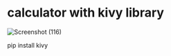 # calculator with kivy library 

![Screenshot (116)](https://github.com/ark004/calculator/assets/108901697/5ddebe19-17a8-42ef-81b6-584b516ca82d)


 pip install kivy
